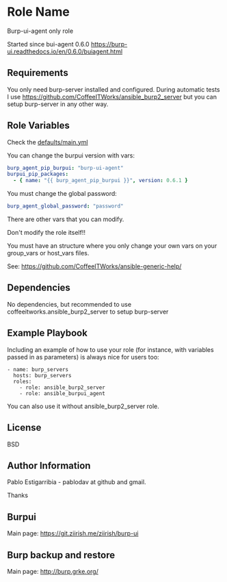 Role Name
=========

Burp-ui-agent only role

Started since bui-agent 0.6.0
https://burp-ui.readthedocs.io/en/0.6.0/buiagent.html


Requirements
------------

You only need burp-server installed and configured.
During automatic tests I use https://github.com/CoffeeITWorks/ansible_burp2_server but you can setup burp-server in any other way.

Role Variables
--------------

Check the [defaults/main.yml](defaults/main.yml)

You can change the burpui version with vars:

```yaml
burp_agent_pip_burpui: "burp-ui-agent"
burpui_pip_packages:
  - { name: "{{ burp_agent_pip_burpui }}", version: 0.6.1 }
```

You must change the global password:

```yaml
burp_agent_global_password: "password"
```

There are other vars that you can modify.

Don't modify the role itself!!

You must have an structure where you only change your own vars on your group_vars or host_vars files.

See: https://github.com/CoffeeITWorks/ansible-generic-help/

Dependencies
------------

No dependencies, but recommended to use coffeeitworks.ansible_burp2_server to setup burp-server

Example Playbook
----------------

Including an example of how to use your role (for instance, with variables passed in as parameters) is always nice for users too:

    - name: burp_servers
      hosts: burp_servers
      roles:
        - role: ansible_burp2_server
        - role: ansible_burpui_agent

You can also use it without ansible_burp2_server role.

License
-------

BSD

Author Information
------------------

Pablo Estigarribia - pablodav at github and gmail.

Thanks

Burpui
------

Main page: https://git.ziirish.me/ziirish/burp-ui

Burp backup and restore
-----------------------

Main page: http://burp.grke.org/
